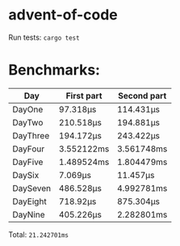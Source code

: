 # advent-of-code

Run tests: `cargo test`
# Benchmarks:
| Day | First part | Second part |
| --- | --- | --- |
| DayOne | 97.318µs | 114.431µs |
| DayTwo | 210.518µs | 194.881µs |
| DayThree | 194.172µs | 243.422µs |
| DayFour | 3.552122ms | 3.561748ms |
| DayFive | 1.489524ms | 1.804479ms |
| DaySix | 7.069µs | 11.457µs |
| DaySeven | 486.528µs | 4.992781ms |
| DayEight | 718.92µs | 875.304µs |
| DayNine | 405.226µs | 2.282801ms |


Total: `21.242701ms`

